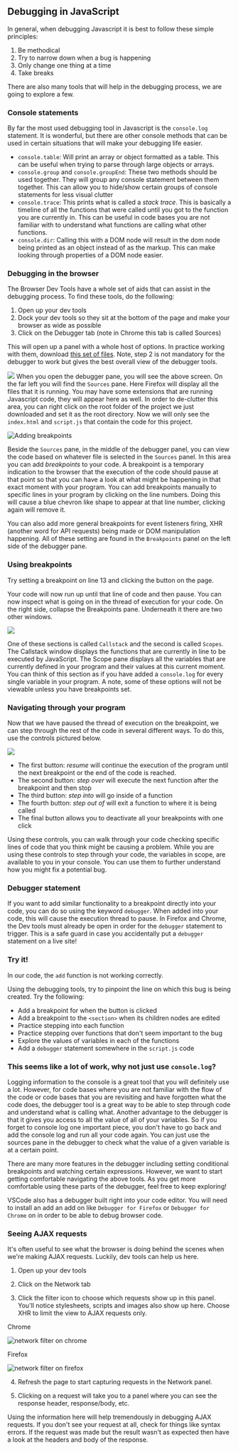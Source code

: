 <!-- Student takeaway: -->
<!-- At the end of this lesson, the student will be able to:
- Open and understand the network tab in the dev tools
- Use other console statements beside 'log'
- Understand what a 'breakpoint' and 'debugger' statement are
- Step through a simple codebase with the debug tools
- Understand the scope tab
-->
## Debugging in JavaScript
In general, when debugging Javascript it is best to follow these simple principles:

1. Be methodical
2. Try to narrow down when a bug is happening
3. Only change one thing at a time
4. Take breaks

There are also many tools that will help in the debugging process, we are going to explore a few.

### Console statements
By far the most used debugging tool in Javascript is the `console.log` statement. It is wonderful, but there are other console methods that can be used in certain situations that will make your debugging life easier.

- `console.table`: Will print an array or object formatted as a table. This can be useful when trying to parse through large objects or arrays.
- `console.group` and `console.groupEnd`: These two methods should be used together. They will group any console statement between them together. This can allow you to hide/show certain groups of console statements for less visual clutter
- `console.trace`: This prints what is called a *stack trace*. This is basically a timeline of all the functions that were called until you got to the function you are currently in. This can be useful in code bases you are not familiar with to understand what functions are calling what other functions.
- `console.dir`: Calling this with a DOM node will result in the dom node being printed as an object instead of as the markup. This can make looking through properties of a DOM node easier.

### Debugging in the browser
The Browser Dev Tools have a whole set of aids that can assist in the debugging process. To find these tools, do the following:

1. Open up your dev tools
2. Dock your dev tools so they sit at the bottom of the page and make your browser as wide as possible
3. Click on the Debugger tab (note in Chrome this tab is called Sources)

This will open up a panel with a whole host of options. In practice working with them, download [this set of files](https://hychalknotes.s3.amazonaws.com/debug.zip). Note, step 2 is not mandatory for the debugger to work but gives the best overall view of the debugger tools.

![](https://hychalknotes.s3.amazonaws.com/Screen%20Shot%202020-03-30%20at%2011.11.39%20AM.png)
When you open the debugger pane, you will see the above screen. On the far left you will find the `Sources` pane. Here Firefox will display all the files that it is running. You may have some extensions that are running Javascript code, they will appear here as well. In order to de-clutter this area, you can right click on the root folder of the project we just downloaded and set it as the root directory. Now we will only see the `index.html` and `script.js` that contain the code for this project.

![Adding breakpoints](https://hychalknotes.s3.amazonaws.com/breakpoint.gif)

Beside the `Sources` pane, in the middle of the debugger panel, you can view the code based on whatever file is selected in the `Sources` panel. In this area you can add *breakpoints* to your code. A breakpoint is a temporary indication to the browser that the execution of the code should pause at that point so that you can have a look at what might be happening in that exact moment with your program. You can add breakpoints manually to specific lines in your program by clicking on the line numbers. Doing this will cause a blue chevron like shape to appear at that line number, clicking again will remove it.

You can also add more general breakpoints for event listeners firing, XHR (another word for API requests) being made or DOM manipulation happening. All of these setting are found in the `Breakpoints` panel on the left side of the debugger pane. 

### Using breakpoints
Try setting a breakpoint on line 13 and clicking the button on the page.

Your code will now run up until that line of code and then pause. You can now inspect what is going on in the thread of execution for your code. On the right side, collapse the Breakpoints pane. Underneath it there are two other windows.

![](https://hychalknotes.s3.amazonaws.com/Screen%20Shot%202020-03-30%20at%2011.21.22%20AM.png)

One of these sections is called `Callstack` and the second is called `Scopes`. The Callstack window displays the functions that are currently in line to be executed by JavaScript. The Scope pane displays all the variables that are currently defined in your program and their values at this current moment. You can think of this section as if you have added a `console.log` for every single variable in your program. A note, some of these options will not be viewable unless you have breakpoints set.

### Navigating through your program
Now that we have paused the thread of execution on the breakpoint, we can step through the rest of the code in several different ways. To do this, use the controls pictured below.

![](https://hychalknotes.s3.amazonaws.com/Screen%20Shot%202020-03-30%20at%2010.56.12%20AM.png)

- The first button: *resume* will continue the execution of the program until the next breakpoint or the end of the code is reached.
- The second button: *step over* will execute the next function after the breakpoint and then stop
- The third button: *step into* will go inside of a function
- The fourth button: *step out of* will exit a function to where it is being called
- The final button allows you to deactivate all your breakpoints with one click

Using these controls, you can walk through your code checking specific lines of code that you think might be causing a problem. While you are using these controls to step through your code, the variables in scope, are available to you in your console. You can use them to further understand how you might fix a potential bug.

### Debugger statement
If you want to add similar functionality to a breakpoint directly into your code, you can do so using the keyword `debugger`. When added into your code, this will cause the execution thread to pause. In Firefox and Chrome, the Dev tools must already be open in order for the `debugger` statement to trigger. This is a safe guard in case you accidentally put a `debugger` statement on a live site!

### Try it!
In our code, the `add` function is not working correctly. 

Using the debugging tools, try to pinpoint the line on which this bug is being created. 
Try the following:
- Add a breakpoint for when the button is clicked
- Add a breakpoint to the `<section>` when its children nodes are edited
- Practice stepping into each function
- Practice stepping over functions that don't seem important to the bug
- Explore the values of variables in each of the functions
- Add a `debugger` statement somewhere in the `script.js` code

### This seems like a lot of work, why not just use `console.log`? 
Logging information to the console is a great tool that you will definitely use a lot. However, for code bases where you are not familiar with the flow of the code or code bases that you are revisiting and have forgotten what the code does, the debugger tool is a great way to be able to step through code and understand what is calling what. Another advantage to the debugger is that it gives you access to all the value of all of your variables. So if you forget to console log one important piece, you don't have to go back and add the console log and run all your code again. You can just use the sources pane in the debugger to check what the value of a given variable is at a certain point. 

There are many more features in the debugger including setting conditional breakpoints and watching certain expressions. However, we want to start getting comfortable navigating the above tools. As you get more comfortable using these parts of the debugger, feel free to keep exploring!

VSCode also has a debugger built right into your code editor. You will need to install an add an add on like `Debugger for Firefox` or `Debugger for Chrome`  on in order to be able to debug browser code.

### Seeing AJAX requests

It's often useful to see what the browser is doing behind the scenes when we're making AJAX requests. Luckily, dev tools can help us here.

1. Open up your dev tools

2. Click on the Network tab

3. Click the filter icon to choose which requests show up in this panel. You'll notice stylesheets, scripts and images also show up here. Choose XHR to limit the view to AJAX requests only.

Chrome

![network filter on chrome](https://hychalknotes.s3.amazonaws.com/network-filter-chrome.png)


Firefox 

![network filter on firefox](https://hychalknotes.s3.amazonaws.com/network-filter-firefox.png)

4. Refresh the page to start capturing requests in the Network panel.

5. Clicking on a request will take you to a panel where you can see the response header, response/body, etc.

Using the information here will help tremendously in debugging AJAX requests. If you don't see your request at all, check for things like syntax errors. If the request was made but the result wasn't as expected then have a look at the headers and body of the response.